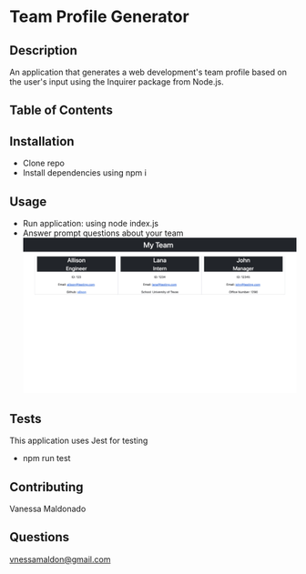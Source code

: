 # Team Profile Generator

## Description
An application that generates a web development's team profile based on the user's input using the Inquirer package from Node.js. 

## Table of Contents


## Installation 
- Clone repo
- Install dependencies using npm i

## Usage
- Run application: using node index.js
- Answer prompt questions about your team
<img src='assets/images/team-profile-example.jpg'></img>

## Tests
This application uses Jest for testing
- npm run test

## Contributing
Vanessa Maldonado

## Questions
<a>vnessamaldon@gmail.com</a>